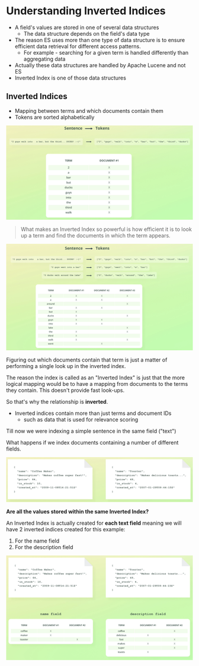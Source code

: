 # Understanding Inverted Indices

* A field's values are stored in one of several data structures
  - The data structure depends on the field's data type
* The reason ES uses more than one type of data structure is to ensure efficient data retrieval for different access patterns.
  - For example - searching for a given term is handled differently than aggregating data
* Actually these data structures are handled by Apache Lucene and not ES
* Inverted Index is one of those data structures

## Inverted Indices

* Mapping between terms and which documents contain them
* Tokens are sorted alphabetically

![Inverted Indices](./images/inverted_indices_1.png "Inverted Indices")

> What makes an Inverted Index so powerful is how efficient it is to look up a term and find the documents in which the term appears.

![Inverted Indices](./images/inverted_indices_2.png "Inverted Indices")

Figuring out which documents contain that term is just a matter of performing a single look up in the inverted index.

The reason the index is called as an "Inverted Index" is just that the more logical mapping would be to have a mapping from documents to the terms they contain. This doesn't provide fast look-ups.

So that's why the relationship is **inverted**.

* Inverted indices contain more than just terms and document IDs
  - such as data that is used for relevance scoring

Till now we were indexing a simple sentence in the same field ("text")

What happens if we index documents containing a number of different fields.

![Inverted Indices](./images/inverted_indices_3.png "Inverted Indices")

**Are all the values stored within the same Inverted Index?**

An Inverted Index is actually created for **each text field** meaning we will have 2 inverted indices created for this example:

1. For the name field
2. For the description field

![Inverted Indices](./images/inverted_indices_4.png "Inverted Indices")
